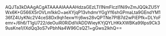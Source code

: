 AQJTa3kDAAgACgATAAAAIAAAAHdzaGEzLTI1NmFlczI1Ni9vZmJQQkZU5YWx6K+G566X5rOVLm1kkO+aeXYjqP13vhdmrYGgYf6shGPmaLta9GEndYM136fZ4UyKNc2V4ceS8Dx9qh1exwYrj6ws28vQPTNe7PlB7d2wPiEPfk+DLYoFemr+/6h6/T1gU722/deOuiR0RiDdIVADDWieyKYjQYLHKkXWBKa99Ips9Ck39usKne1/IXdQq3oS7vPbhNa4W96CsQZ1+gGws2lkhQ==